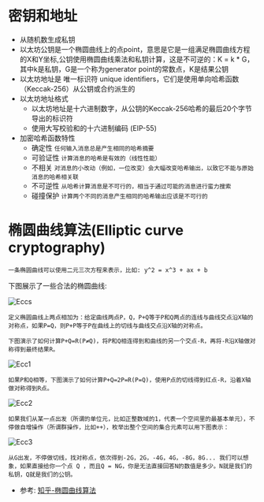# 密钥和地址
- 从随机数生成私钥
- 以太坊公钥是一个椭圆曲线上的点point，意思是它是一组满足椭圆曲线方程的X和Y坐标,公钥使用椭圆曲线乘法和私钥计算，这是不可逆的：K = k * G，其中k是私钥，G是一个称为generator point的常数点，K是结果公钥
- 以太坊地址是 唯一标识符 unique identifiers，它们是使用单向哈希函数（Keccak-256）从公钥或合约派生的
- 以太坊地址格式
  - 以太坊地址是十六进制数字，从公钥的Keccak-256哈希的最后20个字节导出的标识符
  - 使用大写校验和的十六进制编码 (EIP-55)
- 加密哈希函数特性
  - 确定性
  ```任何输入消息总是产生相同的哈希摘要 ```
  - 可验证性
  ```计算消息的哈希是有效的（线性性能）```
  - 不相关
  ```对消息的小改动（例如，一位改变）会大幅改变哈希输出，以致它不能与原始消息的哈希相关联```
  - 不可逆性
  ```从哈希计算消息是不可行的，相当于通过可能的消息进行蛮力搜索```
  - 碰撞保护
  ```计算两个不同的消息产生相同的哈希输出应该是不可行的```
# 椭圆曲线算法(Elliptic curve cryptography)
```
一条椭圆曲线可以使用二元三次方程来表示，比如: y^2 = x^3 + ax + b
```

下图展示了一些合法的椭圆曲线:

![Eccs](images/eccs.jpg)
```
定义椭圆曲线上两点相加为：给定曲线两点P，Q，P+Q等于P和Q两点的连线与曲线交点沿X轴的对称点，如果P=Q，则P+P等于P在曲线上的切线与曲线交点沿X轴的对称点。
```

```
下图演示了如何计算P+Q=R(P≠Q)，将P和Q相连得到和曲线的另一个交点-R，再将-R沿X轴做对称得到最终结果R。
```

![Ecc1](images/ecc1.jpg)

```
如果P和Q相等，下图演示了如何计算P+Q=2P=R(P=Q)，使用P点的切线得到红点-R，沿着X轴做对称得到R点。
```

![Ecc2](images/ecc2.jpg)

```
如果我们从某一点出发（所谓的单位元，比如正整数域的1，代表一个空间里的最基本单元），不停做自增操作（所谓群操作，比如++），枚举出整个空间的集合元素可以用下图表示：
```

![Ecc3](images/ecc3.jpg)

```
从G出发，不停做切线，找对称点，依次得到-2G，2G，-4G，4G，-8G，8G... 我们可以想象，如果直接给你一个点 Q ，而且Q = NG，你是无法直接回答N的数值是多少。N就是我们的私钥，Q就是我们的公钥。
```
* 参考: [知乎-椭圆曲线算法](https://www.zhihu.com/question/22399196)





